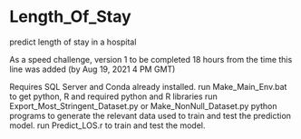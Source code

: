 # Length_Of_Stay
 predict length of stay in a hospital

As a speed challenge, version 1 to be completed 18 hours from the time this line was added (by Aug 19, 2021 4 PM GMT)

Requires SQL Server and Conda already installed. 
run Make_Main_Env.bat to get python, R and required python and R libraries
run Export_Most_Stringent_Dataset.py or Make_NonNull_Dataset.py python programs to generate the relevant data used to train and test the prediction model.
run Predict_LOS.r to train and test the model.
